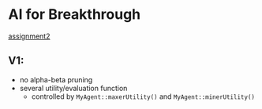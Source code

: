 
# AI for Breakthrough

[assignment2](http://slazebni.cs.illinois.edu/fall17/assignment2.html)

## V1:
- no alpha-beta pruning
 - several utility/evaluation function
     - controlled by `MyAgent::maxerUtility()` and `MyAgent::minerUtility()`
